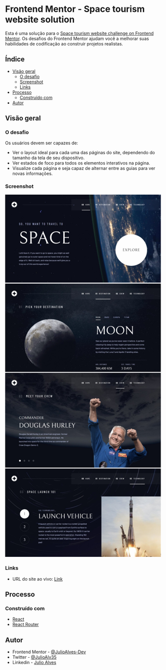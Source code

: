 # Frontend Mentor - Space tourism website solution

Esta é uma solução para o [Space tourism website challenge on Frontend Mentor](https://www.frontendmentor.io/challenges/space-tourism-multipage-website-gRWj1URZ3). Os desafios do Frontend Mentor ajudam você a melhorar suas habilidades de codificação ao construir projetos realistas.

## Índice

- [Visão geral](#visão-geral)
  - [O desafio](#o-desafio)
  - [Screenshot](#screenshot)
  - [Links](#links)
- [Processo](#processo)
  - [Construído com](#construído-com)
- [Autor](#autor)

## Visão geral

### O desafio

Os usuários devem ser capazes de:

- Ver o layout ideal para cada uma das páginas do site, dependendo do tamanho da tela de seu dispositivo.
- Ver estados de foco para todos os elementos interativos na página.
- Visualize cada página e seja capaz de alternar entre as guias para ver novas informações.

### Screenshot

![](./screenshots/home.jpeg)
![](./screenshots/destination.jpeg)
![](./screenshots/crew.jpeg)
![](./screenshots/technology.jpeg)

### Links

- URL do site ao vivo: [Link](https://space-tourism-multi-page-website-six.vercel.app/)

## Processo

### Construído com

- [React](https://reactjs.org/)
- [React Router](https://reactrouter.com/)

## Autor

- Frontend Mentor - [@JulioAlves-Dev](https://www.frontendmentor.io/profile/JulioAlves-Dev)
- Twitter - [@JulioAlv35](https://twitter.com/JulioAlv35)
- Linkedin - [Julio Alves](https://www.linkedin.com/in/julio-alves-0119b01a6/)
